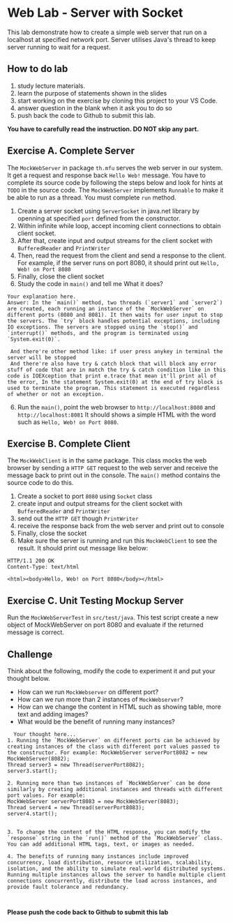 # Web Lab - Server with Socket
 This lab demonstrate how to create a simple web server that run on a localhost at specified network port. Server utilises Java's thread to keep server running to wait for a request.

 ## How to do lab
 1. study lecture materials.
 2. learn the purpose of statements shown in the slides
 3. start working on the exercise by cloning this project to your VS Code.
 4. answer question in the blank when it ask you to do so
 5. push back the code to Github to submit this lab.
 
**You have to carefully read the instruction. DO NOT skip any part.**

## Exercise A. Complete Server
The `MockWebServer` in package `th.mfu` serves the web server in our system. It get a request and response back `Hello Web!` message. You have to complete its source code by following the steps below and look for hints at `TODO` in the source code. The `MockWebServer` implements `Runnable` to make it be able to run as a thread. You must complete `run` method.
1. Create a server socket using `ServerSocket` in java.net library by openning at specified `port` defined from the constructor. 
2. Within infinite while loop,  accept incoming client connections to obtain client socket.
2. After that, create input and output streams for the client socket with `BufferedReader` and `PrintWriter`
3. Then, read the request from the client and send a response to the client. For example, if the server runs on port 8080, it should print out `Hello, Web! on Port 8080` 
4. Finally, close the client socket 
5. Study the code in `main()` and tell me What it does?
```
Your explanation here.
Answer: In the `main()` method, two threads (`server1` and `server2`) are created, each running an instance of the `MockWebServer` on different ports (8080 and 8081). It then waits for user input to stop the servers. The `try` block handles potential exceptions, including IO exceptions. The servers are stopped using the `stop()` and `interrupt()` methods, and the program is terminated using `System.exit(0)`.

 And there're other method like: if user press anykey in terminal the server will be stopped 
 And there're also have try & catch block that will block any error stuff of code that are in match the try & catch condition like in this code is IOEXception that print e.trace that mean it'll print all of the error, In the statement System.exit(0) at the end of try block is used to terminate the program. This statement is executed regardless of whether or not an exception.
```
6. Run the `main()`, point the web browser to `http://localhost:8080` and `http://localhost:8081`
It should shows a simple HTML with the word such as  `Hello, Web! on Port 8080`.

## Exercise B. Complete Client
The `MockWebClient` is in the same package. This class mocks the web browser by sending a `HTTP GET` request to the web server and receive the message back to print out in the console. The `main()` method contains the source code to do this.
1. Create a socket to port `8080` using `Socket` class
2. create input and output streams for the client socket with `BufferedReader` and `PrintWriter`
3. send out the `HTTP GET` though `PrintWriter`
4. receive the response back from the web server and  print out to console
5. Finally, close the  socket 
6. Make sure the server is running and run this `MockWebClient` to see the result. It should print out message like below: 

```
HTTP/1.1 200 OK
Content-Type: text/html

<html><body>Hello, Web! on Port 8080</body></html>
```

## Exercise C. Unit Testing Mockup Server
Run the `MockWebServerTest` in `src/test/java`. This test script create a new object of MockWebServer on port 8080 and evaluate if the returned message is correct. 

## Challenge
Think about the following,  modify the code to experiment it and put your thought below.
- How can we run `MockWebserver` on different port? 
- How can we run more than 2 instances of  `MockWebserver`? 
- How can we change the content in HTML such as showing table, more text and adding images?
- What would be the benefit of running many instances?

```
  Your thought here...
1. Running the `MockWebServer` on different ports can be achieved by creating instances of the class with different port values passed to the constructor. For example: MockWebServer serverPort8082 = new MockWebServer(8082);
Thread server3 = new Thread(serverPort8082);
server3.start();

2. Running more than two instances of `MockWebServer` can be done similarly by creating additional instances and threads with different port values. For example:
MockWebServer serverPort8083 = new MockWebServer(8083);
Thread server4 = new Thread(serverPort8083);
server4.start();


3. To change the content of the HTML response, you can modify the `response` string in the `run()` method of the `MockWebServer` class. You can add additional HTML tags, text, or images as needed.

4. The benefits of running many instances include improved concurrency, load distribution, resource utilization, scalability, isolation, and the ability to simulate real-world distributed systems. Running multiple instances allows the server to handle multiple client connections concurrently, distribute the load across instances, and provide fault tolerance and redundancy.



```
**Please push the code back to Github to submit this lab**
